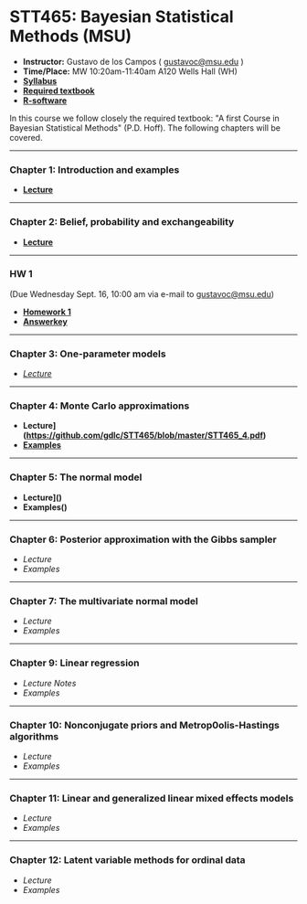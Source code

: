 # STT465: Bayesian Statistical Methods (MSU)


* **Instructor:** Gustavo de los Campos ( gustavoc@msu.edu )
* **Time/Place:** MW 10:20am-11:40am A120 Wells Hall (WH)   
* **[Syllabus](https://github.com/gdlc/STT465/blob/master/STT465_Syllabus.pdf)**
* **[Required textbook](http://www.stat.washington.edu/people/pdhoff/book.php)**
* **[R-software](http://www.r-project.org/)**

In this course we follow closely the required textbook: "A first Course in Bayesian Statistical Methods" (P.D. Hoff). The following chapters will be covered.

------------------------------------------------------------------
### Chapter 1: Introduction and examples
 - **[Lecture](https://github.com/gdlc/STT465/blob/master/STT465_1.pdf)**

------------------------------------------------------------------
### Chapter 2: Belief, probability and exchangeability
 - **[Lecture](https://github.com/gdlc/STT465/blob/master/STT465_2.pdf)**
 
-------------------------------------------------------------------

### HW 1

(Due Wednesday Sept. 16, 10:00 am via e-mail to gustavoc@msu.edu) 
  - **[Homework 1](https://github.com/gdlc/STT465/blob/master/HW1_STT465.pdf)**
  - **[Answerkey](https://github.com/gdlc/STT465/blob/master/HW1-Q1.xlsx)**
 
------------------------------------------------------------------
### Chapter 3: One-parameter models

 - *[Lecture](https://github.com/gdlc/STT465/blob/master/STT465_3.pdf)*

------------------------------------------------------------------
### Chapter 4: Monte Carlo approximations

 - **Lecture](https://github.com/gdlc/STT465/blob/master/STT465_4.pdf)**
 - **[Examples](https://github.com/gdlc/STT465/blob/master/MC_Examples.md)**
 
------------------------------------------------------------------
### Chapter 5: The normal model

 - **Lecture]()**
 - **Examples()**

------------------------------------------------------------------
### Chapter 6: Posterior approximation with the Gibbs sampler

 - *Lecture*
 - *Examples*

------------------------------------------------------------------
### Chapter 7: The multivariate normal model
 - *Lecture*
 - *Examples* 
 
------------------------------------------------------------------
### Chapter 9: Linear regression
 - *Lecture Notes*
 - *Examples* 
 
------------------------------------------------------------------
### Chapter 10: Nonconjugate priors and Metrop0olis-Hastings algorithms
 - *Lecture*
 - *Examples* 
 
------------------------------------------------------------------
### Chapter 11: Linear and generalized linear mixed effects models
 - *Lecture*
 - *Examples* 

------------------------------------------------------------------
### Chapter 12: Latent variable methods for ordinal data
 - *Lecture*
 - *Examples* 

